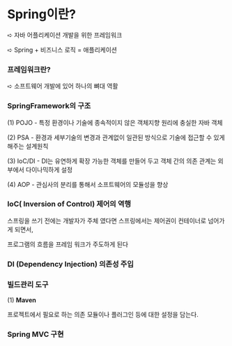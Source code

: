 # Spring이란?

➪ 자바 어플리케이션 개발을 위한 프레임워크

➪ Spring + 비즈니스 로직 = 애플리케이션



### 프레임워크란?

➪ 소프트웨어 개발에 있어 하나의 뼈대 역활



### SpringFramework의 구조

(1) POJO - 특정 환경이나 기술에 종속적이지 않은 객체지향 원리에 충실한 자바 객체

(2) PSA - 환경과 세부기술의 변경과 관계없이 일관된 방식으로 기술에 접근할 수 있게 해주는 설계원칙

(3) IoC/DI - DI는 유연하게 확장 가능한 객체를 만들어 두고 객체 간의 의존 관계는 외부에서 다이나믹하게 설정

(4) AOP - 관심사의 분리를 통해서 소프트웨어의 모듈성을 향상





### IoC( Inversion of Control) 제어의 역행

스프링을 쓰기 전에는 개발자가 주체 였다면 스프링에서는 제어권이 컨테이너로 넘어가게 되면서,

 프로그램의 흐름을 프레임 워크가 주도하게 된다 



### DI (Dependency Injection) 의존성 주입

<dependencies> </dependencies>



### 빌드관리 도구

(1) **Maven**

프로젝트에서 필요로 하는 의존 모듈이나 플러그인 등에 대한 설정을 담는다.







### Spring MVC 구현

